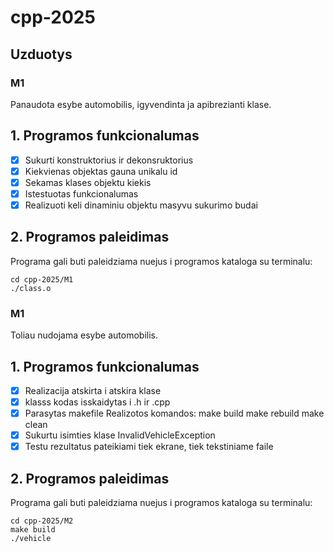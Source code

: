 # cpp-2025

## Uzduotys 

### M1
Panaudota esybe automobilis, igyvendinta ja apibrezianti klase.

## 1. Programos funkcionalumas

- [X] Sukurti konstruktorius ir dekonsruktorius
- [X] Kiekvienas objektas gauna unikalu id
- [X] Sekamas klases objektu kiekis
- [X] Istestuotas funkcionalumas
- [X] Realizuoti keli dinaminiu objektu masyvu sukurimo budai

## 2. Programos paleidimas

Programa gali buti paleidziama nuejus i programos kataloga su terminalu:

```
cd cpp-2025/M1
./class.o
```

### M1
Toliau nudojama esybe automobilis.

## 1. Programos funkcionalumas

- [X] Realizacija atskirta i atskira klase
- [X] klasss kodas isskaidytas i .h ir .cpp
- [X] Parasytas makefile
    Realizotos komandos:
        make build
        make rebuild
        make clean
- [X] Sukurtu isimties klase InvalidVehicleException
- [X] Testu rezultatus pateikiami tiek ekrane, tiek tekstiniame faile

## 2. Programos paleidimas

Programa gali buti paleidziama nuejus i programos kataloga su terminalu:

```
cd cpp-2025/M2
make build
./vehicle
```







